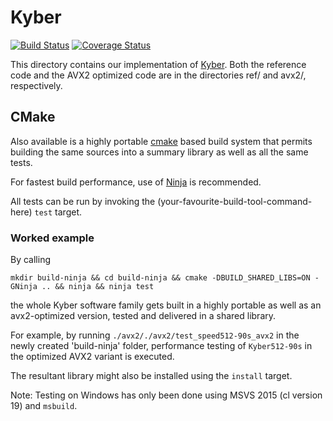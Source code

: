 # Kyber

[![Build Status](https://travis-ci.org/pq-crystals/kyber.svg?branch=master)](https://travis-ci.org/pq-crystals/kyber) [![Coverage Status](https://coveralls.io/repos/github/pq-crystals/kyber/badge.svg?branch=master)](https://coveralls.io/github/pq-crystals/kyber?branch=master)

This directory contains our implementation of [Kyber](https://eprint.iacr.org/2017/634). Both the reference code and the AVX2 optimized code are in the directories ref/ and avx2/, respectively.

## CMake

Also available is a highly portable [cmake](https://cmake.org) based build system that permits building the same sources into a summary library as well as all the same tests.

For fastest build performance, use of [Ninja](https://ninja-build.org) is recommended.

All tests can be run by invoking the (your-favourite-build-tool-command-here) `test` target.

### Worked example

By calling 
```
mkdir build-ninja && cd build-ninja && cmake -DBUILD_SHARED_LIBS=ON -GNinja .. && ninja && ninja test
```

the whole Kyber software family gets built in a highly portable as well as an avx2-optimized version, tested and delivered in a shared library.

For example, by running `./avx2/./avx2/test_speed512-90s_avx2` in the newly created 'build-ninja' folder, performance testing of `Kyber512-90s` in the optimized AVX2 variant is executed.

The resultant library might also be installed using the `install` target.

Note: Testing on Windows has only been done using MSVS 2015 (cl version 19) and `msbuild`.
